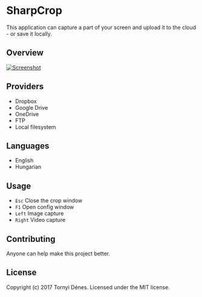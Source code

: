﻿# SharpCrop

This application can capture a part of your screen and upload it to the cloud - or save it locally.

## Overview

[![Screenshot](https://github.com/pinting/SharpCrop/raw/master/screenshot.png)](https://youtu.be/8ZG1DBFUiK4)

## Providers

* Dropbox
* Google Drive
* OneDrive
* FTP
* Local filesystem

## Languages

* English
* Hungarian

## Usage

* `Esc` Close the crop window
* `F1` Open config window
* `Left` Image capture
* `Right` Video capture

## Contributing

Anyone can help make this project better.

## License

Copyright (c) 2017 Tornyi Dénes. Licensed under the MIT license.
